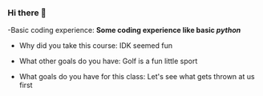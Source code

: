 ### Hi there 👋

-Basic coding experience:  **Some coding experience like basic _python_**
* Why did you take this course: IDK seemed fun
+ What other goals do you have: Golf is a fun little sport 
- What goals do you have for this class:  Let's see what gets thrown at us first 

 

<!--


**bemorepositiv/bemorepositiv** is a ✨ _special_ ✨ repository because its `README.md` (this file) appears on your GitHub profile.

Here are some ideas to get you started:

- 🔭 I’m currently working on ...
- 🌱 I’m currently learning ...
- 👯 I’m looking to collaborate on ...
- 🤔 I’m looking for help with ...
- 💬 Ask me about ...
- 📫 How to reach me: ...
- 😄 Pronouns: ...
- ⚡ Fun fact: ...
-->
